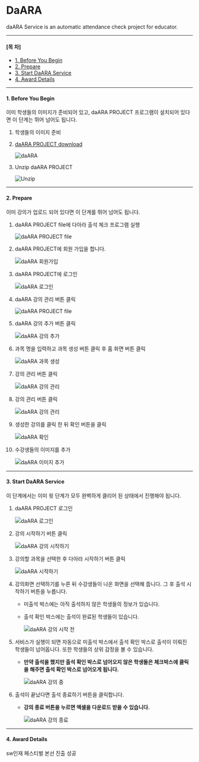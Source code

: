 # DaARA

daARA Service is an automatic attendance check project for educator.

***
#### [목    차]
   - [1. Before You Begin](#1-before-you-begin)
   - [2. Prepare](#2-prepare)
   - [3. Start DaARA Service](#3-start-daara-service)
   - [4. Award Details](#4-award-details)

***

#### 1. Before You Begin

이미 학생들의 이미지가 준비되어 있고, daARA PROJECT 프로그램이 설치되어 있다면 이 단계는 뛰어 넘어도 됩니다.

   1. 학생들의 이미지 준비

   2. [daARA PROJECT download](http://ec2-3-34-3-126.ap-northeast-2.compute.amazonaws.com/)

      ![daARA](https://daara-reference.s3.ap-northeast-2.amazonaws.com/111.PNG)

   3. Unzip daARA PROJECT

      ![Unzip](https://daara-reference.s3.ap-northeast-2.amazonaws.com/222.PNG)

***

#### 2. Prepare

이미 강의가 업로드 되어 있다면 이 단계를 뛰어 넘어도 됩니다.

   1. daARA PROJECT file에 다아라 출석 체크 프로그램 실행

      ![daARA PROJECT file](https://daara-reference.s3.ap-northeast-2.amazonaws.com/333.PNG)

   2. daARA PROJECT에 회원 가입을 합니다.

      ![daARA 회원가입](https://daara-reference.s3.ap-northeast-2.amazonaws.com/444.PNG)

   3. daARA PROJECT에 로그인

      ![daARA 로그인](https://daara-reference.s3.ap-northeast-2.amazonaws.com/555.PNG)

   4. daARA 강의 관리 버튼 클릭

      ![daARA PROJECT file](https://daara-reference.s3.ap-northeast-2.amazonaws.com/666.PNG)

   5. daARA 강의 추가 버튼 클릭

      ![daARA 강의 추가](https://daara-reference.s3.ap-northeast-2.amazonaws.com/777.PNG)

   6. 과목 명을 입력하고 과목 생성 버튼 클릭 후 홈 화면 버튼 클릭

      ![daARA 과목 생성](https://daara-reference.s3.ap-northeast-2.amazonaws.com/888.PNG)

   7. 강의 관리 버튼 클릭
   
      ![daARA 강의 관리](https://daara-reference.s3.ap-northeast-2.amazonaws.com/666.PNG)   
   
   8. 강의 관리 버튼 클릭

      ![daARA 강의 관리](https://daara-reference.s3.ap-northeast-2.amazonaws.com/999.PNG)

   9. 생성한 강의를 클릭 한 뒤 확인 버튼을 클릭

      ![daARA 확인](https://daara-reference.s3.ap-northeast-2.amazonaws.com/101010.PNG)

   1. 수강생들의 이미지를 추가

      ![daARA 이미지 추가](https://daara-reference.s3.ap-northeast-2.amazonaws.com/111111.PNG)

***
#### 3. Start DaARA Service

이 단계에서는 이미 윗 단계가 모두 완벽하게 클리어 된 상태에서 진행해야 됩니다.

   1. daARA PROJECT 로그인

      ![daARA 로그인](https://daara-reference.s3.ap-northeast-2.amazonaws.com/555.PNG)
    
   2. 강의 시작하기 버튼 클릭 

      ![daARA 강의 시작하기](https://daara-reference.s3.ap-northeast-2.amazonaws.com/121212.PNG)

   3. 강의할 과목을 선택한 후 다아라 시작하기 버튼 클릭

      ![daARA 시작하기](https://daara-reference.s3.ap-northeast-2.amazonaws.com/aaa.PNG)
      
   4. 강의화면 선택하기를 누른 뒤 수강생들이 나온 화면을 선택해 줍니다. 그 후 출석 시작하기 버튼을 누릅니다.
      
      * 미출석 박스에는 아직 출석하지 않은 학생들의 정보가 있습니다.
      * 출석 확인 박스에는 출석이 완료된 학생들이 있습니다.

         ![daARA 강의 시작 전](https://daara-reference.s3.ap-northeast-2.amazonaws.com/bbb.PNG)
   

   5. 서비스가 실행이 되면 자동으로 미출석 박스에서 출석 확인 박스로 출석이 이뤄진 학생들이 넘어옵니다. 또한 학생들의 상위 감정을 볼 수 있습니다.

      * **만약 출석을 했지만 출석 확인 박스로 넘어오지 않은 학생들은 체크박스에 클릭을 해주면 출석 확인 박스로 넘어오게 됩니다.**

         ![daARA 강의 중](https://daara-reference.s3.ap-northeast-2.amazonaws.com/ddd.PNG)

   6. 출석이 끝났다면 출석 종료하기 버튼을 클릭합니다.
      
      * **강의 종료 버튼을 누르면 엑셀을 다운로드 받을 수 있습니다.**

         ![daARA 강의 종료](https://daara-reference.s3.ap-northeast-2.amazonaws.com/eee.PNG)

***

#### 4. Award Details

  sw인재 페스티벌 본선 진출 성공

